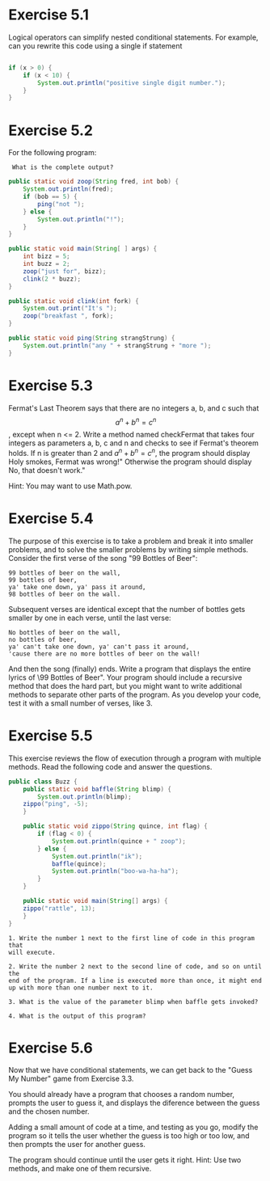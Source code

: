 # Exercise 5.1

Logical operators can simplify nested conditional statements.
For example, can you rewrite this code using a single if statement

```java

if (x > 0) {
	if (x < 10) {
		System.out.println("positive single digit number.");
	}
}

```

# Exercise 5.2

For the following program:

	 What is the complete output?

```java
public static void zoop(String fred, int bob) {
	System.out.println(fred);
	if (bob == 5) {
		ping("not ");
	} else {
		System.out.println("!");
	}
}

public static void main(String[ ] args) {
	int bizz = 5;
	int buzz = 2;
	zoop("just for", bizz);
	clink(2 * buzz);
}

public static void clink(int fork) {
	System.out.print("It's ");
	zoop("breakfast ", fork);
}

public static void ping(String strangStrung) {
	System.out.println("any " + strangStrung + "more ");
}

```

# Exercise 5.3

Fermat's Last Theorem says that there are no integers a, b,
and c such that $$a^n + b^n = c^n$$, except when n <= 2.
Write a method named checkFermat that takes four integers as parameters 
a, b, c and n  and checks to see if Fermat's theorem holds. If n is greater
than 2 and $a^n + b^n = c^n$, the program should display Holy smokes, Fermat
was wrong!" Otherwise the program should display No, that doesn't work."

Hint: You may want to use Math.pow.

# Exercise 5.4

The purpose of this exercise is to take a problem and break
it into smaller problems, and to solve the smaller problems by writing simple
methods. Consider the first verse of the song  "99 Bottles of Beer":

	99 bottles of beer on the wall,
	99 bottles of beer,
	ya' take one down, ya' pass it around,
	98 bottles of beer on the wall.

Subsequent verses are identical except that the number of bottles gets smaller
by one in each verse, until the last verse:

	No bottles of beer on the wall,
	no bottles of beer,
	ya' can't take one down, ya' can't pass it around,
	'cause there are no more bottles of beer on the wall!

And then the song (finally) ends.
Write a program that displays the entire lyrics of \99 Bottles of Beer". Your
program should include a recursive method that does the hard part, but you
might want to write additional methods to separate other parts of the program.
As you develop your code, test it with a small number of verses, like 3.

# Exercise 5.5

This exercise reviews the flow of execution through a program
with multiple methods. Read the following code and answer the questions.

```java
public class Buzz {
	public static void baffle(String blimp) {
		System.out.println(blimp);
	zippo("ping", -5);
	}

	public static void zippo(String quince, int flag) {
		if (flag < 0) {
			System.out.println(quince + " zoop");
		} else {
			System.out.println("ik");
			baffle(quince);
			System.out.println("boo-wa-ha-ha");
		}
	}

	public static void main(String[] args) {
	zippo("rattle", 13);
	}
}

```

  	1. Write the number 1 next to the first line of code in this program that
	will execute.

	2. Write the number 2 next to the second line of code, and so on until the
	end of the program. If a line is executed more than once, it might end
	up with more than one number next to it.

	3. What is the value of the parameter blimp when baffle gets invoked?

	4. What is the output of this program?
  
# Exercise 5.6

Now that we have conditional statements, we can get back to
the "Guess My Number" game from Exercise 3.3.

You should already have a program that chooses a random number, prompts
the user to guess it, and displays the diference between the guess and the
chosen number.

Adding a small amount of code at a time, and testing as you go, modify the
program so it tells the user whether the guess is too high or too low, and then
prompts the user for another guess.

The program should continue until the user gets it right. Hint: Use two
methods, and make one of them recursive.
